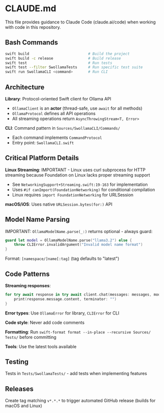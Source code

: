 # CLAUDE.md

This file provides guidance to Claude Code (claude.ai/code) when working with code in this repository.

## Bash Commands

```bash
swift build                           # Build the project
swift build -c release                # Build release
swift test                            # Run tests
swift test --filter SwollamaTests     # Run specific test suite
swift run SwollamaCLI <command>       # Run CLI
```

## Architecture

**Library**: Protocol-oriented Swift client for Ollama API
- `OllamaClient` is an **actor** (thread-safe, use `await` for all methods)
- `OllamaProtocol` defines all API operations
- All streaming operations return `AsyncThrowingStream<T, Error>`

**CLI**: Command pattern in `Sources/SwollamaCLI/Commands/`
- Each command implements `CommandProtocol`
- Entry point: `SwollamaCLI.swift`

## Critical Platform Details

**Linux Streaming**: IMPORTANT - Linux uses curl subprocess for HTTP streaming because Foundation on Linux lacks proper streaming support
- See `NetworkingSupport+Streaming.swift:19-163` for implementation
- Uses `#if canImport(FoundationNetworking)` for conditional compilation
- Linux requires `import FoundationNetworking` for URLSession

**macOS/iOS**: Uses native `URLSession.bytes(for:)` API

## Model Name Parsing

IMPORTANT: `OllamaModelName.parse(_:)` returns optional - always guard:
```swift
guard let model = OllamaModelName.parse("llama3.2") else {
    throw CLIError.invalidArgument("Invalid model name format")
}
```
Format: `[namespace/]name[:tag]` (tag defaults to "latest")

## Code Patterns

**Streaming responses**:
```swift
for try await response in try await client.chat(messages: messages, model: model) {
    print(response.message.content, terminator: "")
}
```

**Error types**: Use `OllamaError` for library, `CLIError` for CLI

**Code style**: Never add code comments

**Formatting**: Run `swift-format format --in-place --recursive Sources/ Tests/` before committing

**Tools**: Use the latest tools available

## Testing

Tests in `Tests/SwollamaTests/` - add tests when implementing features

## Releases

Create tag matching `v*.*.*` to trigger automated GitHub release (builds for macOS and Linux)
